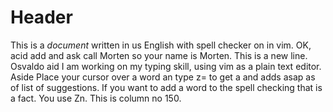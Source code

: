 # Header

This is a *document* written in us English with spell checker on in vim. OK, acid
add and ask call Morten so your name is Morten. This is a new line.
Osvaldo aid  I am working on my typing skill, using vim as a plain text
editor.  Aside Place your cursor over a word an type z= to get a and adds asap
as of list of suggestions. If you want to add a word to the spell checking that
is a fact. You use Zn.  This is column no 150.


